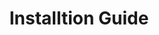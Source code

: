 ---
layout: default
title: Installtion Guide
description: This page is a step-by-step guide on how to install FireflyX.
---